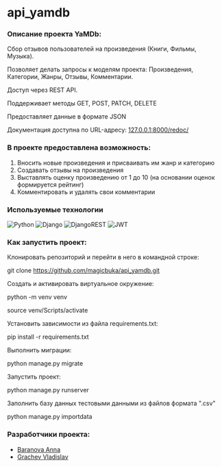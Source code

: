 # api_yamdb

### Описание проекта YaMDb:

Cбор отзывов пользователей на произведения (Книги, Фильмы, Музыка).

Позволяет делать запросы к моделям проекта: Произведения, Категории, Жанры, Отзывы, Комментарии.

Доступ через REST API.

Поддерживает методы GET, POST, PATCH, DELETE

Предоставляет данные в формате JSON

Документация доступна по URL-адресу: [127.0.0.1:8000/redoc/](http://127.0.0.1:8000/redoc/)

### В проекте предоставлена возможность:
   1. Вносить новые произведения и присваивать им жанр и категорию
   2. Создавать отзывы на произведения
   3. Выставлять оценку произведению от 1 до 10 (на основании оценок формируется рейтинг) 
   4. Комментировать и удалять свои комментарии

### Используемые технологии

![Python](https://img.shields.io/badge/python-3670A0?style=for-the-badge&logo=python&logoColor=ffdd54) ![Django](https://img.shields.io/badge/django-%23092E20.svg?style=for-the-badge&logo=django&logoColor=white) ![DjangoREST](https://img.shields.io/badge/DJANGO-REST-ff1709?style=for-the-badge&logo=django&logoColor=white&color=ff1709&labelColor=gray) ![JWT](https://img.shields.io/badge/JWT-black?style=for-the-badge&logo=JSON%20web%20tokens)

### Как запустить проект:

Клонировать репозиторий и перейти в него в командной строке:

git clone https://github.com/magicbuka/api_yamdb.git

Cоздать и активировать виртуальное окружение:

python -m venv venv

source venv/Scripts/activate

Установить зависимости из файла requirements.txt:

pip install -r requirements.txt

Выполнить миграции:

python manage.py migrate

Запустить проект:

python manage.py runserver

Заполнить базу данных тестовыми данными из файлов формата ".csv"

python manage.py importdata

### Разработчики проекта:
- [Baranova Anna](https://github.com/magicbuka)
- [Grachev Vladislav](https://github.com/grachevvladislav)
